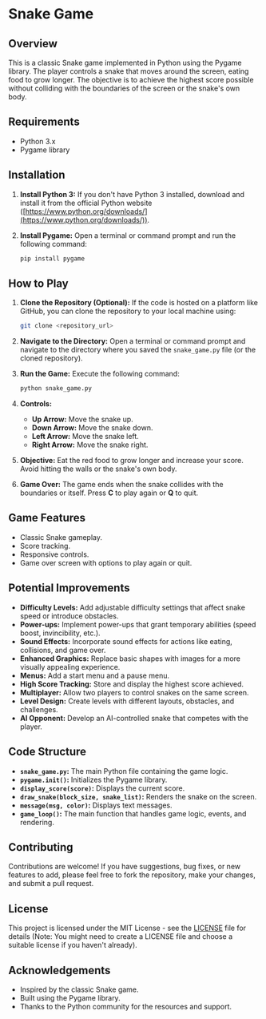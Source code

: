 # Snake Game

## Overview

This is a classic Snake game implemented in Python using the Pygame library. The player controls a snake that moves around the screen, eating food to grow longer. The objective is to achieve the highest score possible without colliding with the boundaries of the screen or the snake's own body.

## Requirements

- Python 3.x
- Pygame library

## Installation

1.  **Install Python 3:** If you don't have Python 3 installed, download and install it from the official Python website ([https://www.python.org/downloads/](https://www.python.org/downloads/)).

2.  **Install Pygame:** Open a terminal or command prompt and run the following command:

    ```bash
    pip install pygame
    ```

## How to Play

1.  **Clone the Repository (Optional):** If the code is hosted on a platform like GitHub, you can clone the repository to your local machine using:

    ```bash
    git clone <repository_url>
    ```

2.  **Navigate to the Directory:** Open a terminal or command prompt and navigate to the directory where you saved the `snake_game.py` file (or the cloned repository).

3.  **Run the Game:** Execute the following command:

    ```bash
    python snake_game.py
    ```

4.  **Controls:**
    *   **Up Arrow:** Move the snake up.
    *   **Down Arrow:** Move the snake down.
    *   **Left Arrow:** Move the snake left.
    *   **Right Arrow:** Move the snake right.

5.  **Objective:** Eat the red food to grow longer and increase your score. Avoid hitting the walls or the snake's own body.

6.  **Game Over:** The game ends when the snake collides with the boundaries or itself. Press **C** to play again or **Q** to quit.

## Game Features

- Classic Snake gameplay.
- Score tracking.
- Responsive controls.
- Game over screen with options to play again or quit.

## Potential Improvements

- **Difficulty Levels:** Add adjustable difficulty settings that affect snake speed or introduce obstacles.
- **Power-ups:** Implement power-ups that grant temporary abilities (speed boost, invincibility, etc.).
- **Sound Effects:** Incorporate sound effects for actions like eating, collisions, and game over.
- **Enhanced Graphics:** Replace basic shapes with images for a more visually appealing experience.
- **Menus:** Add a start menu and a pause menu.
- **High Score Tracking:** Store and display the highest score achieved.
- **Multiplayer:** Allow two players to control snakes on the same screen.
- **Level Design:** Create levels with different layouts, obstacles, and challenges.
- **AI Opponent:** Develop an AI-controlled snake that competes with the player.

## Code Structure

-   **`snake_game.py`:** The main Python file containing the game logic.
-   **`pygame.init()`:** Initializes the Pygame library.
-   **`display_score(score)`:** Displays the current score.
-   **`draw_snake(block_size, snake_list)`:** Renders the snake on the screen.
-   **`message(msg, color)`:** Displays text messages.
-   **`game_loop()`:** The main function that handles game logic, events, and rendering.

## Contributing

Contributions are welcome! If you have suggestions, bug fixes, or new features to add, please feel free to fork the repository, make your changes, and submit a pull request.

## License

This project is licensed under the MIT License - see the [LICENSE](LICENSE) file for details (Note: You might need to create a LICENSE file and choose a suitable license if you haven't already).

## Acknowledgements

- Inspired by the classic Snake game.
- Built using the Pygame library.
- Thanks to the Python community for the resources and support.
